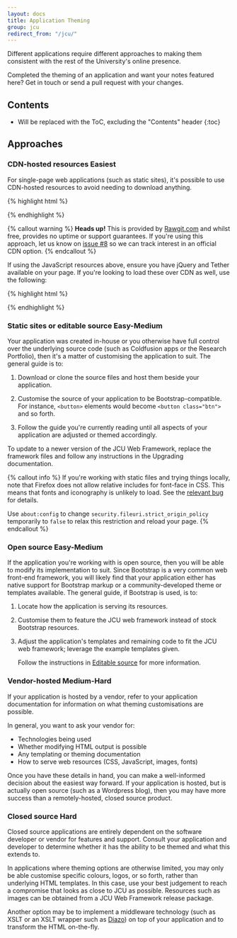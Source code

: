 ```yaml
---
layout: docs
title: Application Theming
group: jcu
redirect_from: "/jcu/"
---
```


Different applications require different approaches to making them consistent
with the rest of the University's online presence.

Completed the theming of an application and want your notes featured here?  Get
in touch or send a pull request with your changes.

## Contents

* Will be replaced with the ToC, excluding the "Contents" header
{:toc}

## Approaches

### CDN-hosted resources <span class="label label-success">Easiest</span>

For single-page web applications (such as static sites), it's possible to use
CDN-hosted resources to avoid needing to download anything.

{% highlight html %}
  <link rel="stylesheet" href="{{ site.cdn.css }}" integrity="{{ site.cdn.css_hash }}" crossorigin="anonymous">
  <script src="{{ site.cdn.js }}" integrity="{{ site.cdn.js_hash }}" crossorigin="anonymous"></script>
{% endhighlight %}

{% callout warning %}
**Heads up!** This is provided by [Rawgit.com](https://rawgit.com) and whilst
free, provides no uptime or support guarantees. If you're using this approach,
let us know on [issue #8](https://github.com/jcu/web-framework/issues/8) so we
can track interest in an official CDN option.
{% endcallout %}

If using the JavaScript resources above, ensure you have jQuery and Tether
available on your page.  If you're looking to load these over CDN as well, use
the following:

{% highlight html %}
  <script src="{{ site.cdn.jquery }}" integrity="{{ site.cdn.jquery_hash }}" crossorigin="anonymous"></script>
  <script src="{{ site.cdn.tether }}" integrity="{{ site.cdn.tether_hash }}" crossorigin="anonymous"></script>
{% endhighlight %}

### Static sites or editable source <span class="label label-info">Easy-Medium</span>

Your application was created in-house or you otherwise have full control over the
underlying source code (such as Coldfusion apps or the Research Portfolio), then
it's a matter of customising the application to suit.  The general guide is to:

1. Download or clone the source files and host them beside your application.

1. Customise the source of your application to be Bootstrap-compatible.  For
   instance, `<button>` elements would become `<button class="btn">` and so
   forth.

1. Follow the guide you're currently reading until all aspects of your
   application are adjusted or themed accordingly.

To update to a newer version of the JCU Web Framework, replace the framework
files and follow any instructions in the Upgrading documentation.

{% callout info %}
If you're working with static files and trying things locally, note that
Firefox does not allow relative includes for font-face in CSS.  This means
that fonts and iconography is unlikely to load.  See the [relevant
bug](https://bugzilla.mozilla.org/show_bug.cgi?id=760436) for details.

Use `about:config` to change `security.fileuri.strict_origin_policy`
temporarily to `false` to relax this restriction and reload your page.
{% endcallout %}


### Open source <span class="label label-info">Easy-Medium</span>

If the application you're working with is open source, then you will be able to
modify its implementation to suit.  Since Bootstrap is a very common web
front-end framework, you will likely find that your application either has
native support for Bootstrap markup or a community-developed theme or templates
available.  The general guide, if Bootstrap is used, is to:

1. Locate how the application is serving its resources.

1. Customise them to feature the JCU web framework instead of stock Bootstrap
   resources.

1. Adjust the application's templates and remaining code to fit the JCU web
   framework; leverage the example templates given.

   Follow the instructions in [Editable source](#editable-source) for
   more information.

### Vendor-hosted <span class="label label-warning">Medium-Hard</span>

If your application is hosted by a vendor, refer to your application
documentation for information on what theming customisations are possible.

In general, you want to ask your vendor for:

* Technologies being used
* Whether modifying HTML output is possible
* Any templating or theming documentation
* How to serve web resources (CSS, JavaScript, images, fonts)

Once you have these details in hand, you can make a well-informed decision about
the easiest way forward.  If your application is hosted, but is actually
open source (such as a Wordpress blog), then you may have more success than a
remotely-hosted, closed source product.

### Closed source <span class="label label-danger">Hard</span>

Closed source applications are entirely dependent on the software developer or
vendor for features and support.  Consult your application and developer to
determine whether it has the ability to be themed and what this extends to.

In applications where theming options are otherwise limited, you may only be
able customise specific colours, logos, or so forth, rather than underlying HTML
templates.  In this case, use your best judgement to reach a compromise that
looks as close to JCU as possible.  Resources such as images can be obtained
from a JCU Web Framework release package.

Another option may be to implement a middleware technology (such as XSLT or
an XSLT wrapper such as [Diazo](http://diazo.org)) on top of your application
and to transform the HTML on-the-fly.
